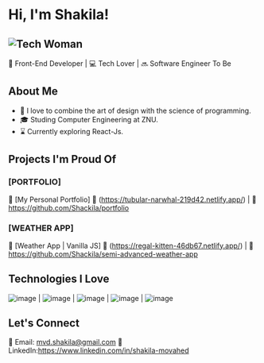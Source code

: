 # Hi, I'm Shakila! 
![Tech Woman](https://img.icons8.com/external-flat-wichaiwi/64/000000/external-designer-gig-economy-flat-wichaiwi.png) 
-
🚀 Front-End Developer | 💻 Tech Lover | 🔜 Software Engineer To Be

## About Me

- 🎨 I love to combine the art of design with the science of programming.
- 🎓 Studing Computer Engineering at ZNU.
- ⌛ Currently exploring React-Js.

## Projects I'm Proud Of

### [PORTFOLIO]

📌 [My Personal Portfolio]
🔗 (https://tubular-narwhal-219d42.netlify.app/) | 📂 https://github.com/Shackila/portfolio

### [WEATHER APP]

📌 [Weather App | Vanilla JS]
🔗 (https://regal-kitten-46db67.netlify.app/) | 📂 https://github.com/Shackila/semi-advanced-weather-app

## Technologies I Love

![image](https://github.com/Shackila/Shackila/assets/105964124/e1925eee-3533-483b-84d1-b76697725731)
| ![image](https://github.com/Shackila/Shackila/assets/105964124/0eab9d73-9645-4db8-854a-97da631f4b09)
| ![image](https://github.com/Shackila/Shackila/assets/105964124/fcbe8994-0ed6-4ef1-bc2a-7e45b25df7fa)
| ![image](https://github.com/Shackila/Shackila/assets/105964124/b9c30277-200e-4c79-879b-c808f0db30a1)
| ![image](https://github.com/Shackila/Shackila/assets/105964124/d4e89f7f-d4e1-4a79-80f9-787d7c4157f7)


## Let's Connect

📧 Email: mvd.shakila@gmail.com
💼 LinkedIn:https://www.linkedin.com/in/shakila-movahed
